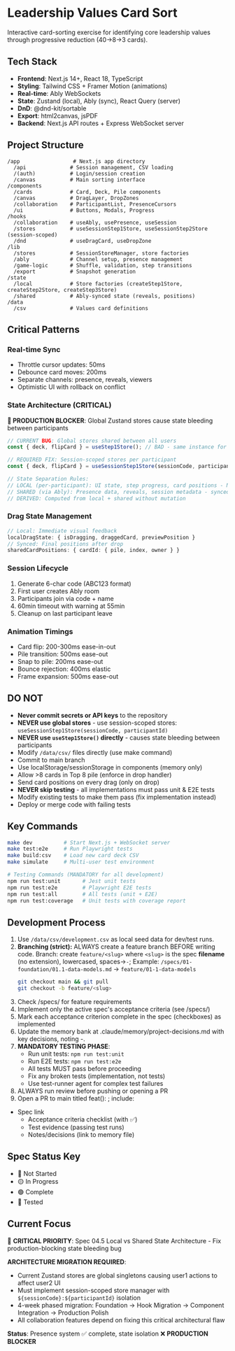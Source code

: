 # Leadership Values Card Sort

Interactive card-sorting exercise for identifying core leadership values through progressive reduction (40→8→3 cards).

## Tech Stack
- **Frontend**: Next.js 14+, React 18, TypeScript
- **Styling**: Tailwind CSS + Framer Motion (animations)
- **Real-time**: Ably WebSockets
- **State**: Zustand (local), Ably (sync), React Query (server)
- **DnD**: @dnd-kit/sortable
- **Export**: html2canvas, jsPDF
- **Backend**: Next.js API routes + Express WebSocket server

## Project Structure
```
/app                 # Next.js app directory
  /api              # Session management, CSV loading
  /(auth)           # Login/session creation
  /canvas           # Main sorting interface
/components
  /cards            # Card, Deck, Pile components  
  /canvas           # DragLayer, DropZones
  /collaboration    # ParticipantList, PresenceCursors
  /ui               # Buttons, Modals, Progress
/hooks
  /collaboration    # useAbly, usePresence, useSession
  /stores           # useSessionStep1Store, useSessionStep2Store (session-scoped)
  /dnd              # useDragCard, useDropZone
/lib
  /stores           # SessionStoreManager, store factories
  /ably             # Channel setup, presence management
  /game-logic       # Shuffle, validation, step transitions
  /export           # Snapshot generation
/state
  /local            # Store factories (createStep1Store, createStep2Store, createStep3Store)
  /shared           # Ably-synced state (reveals, positions)
/data
  /csv              # Values card definitions
```

## Critical Patterns

### Real-time Sync
- Throttle cursor updates: 50ms
- Debounce card moves: 200ms  
- Separate channels: presence, reveals, viewers
- Optimistic UI with rollback on conflict

### State Architecture (CRITICAL)
**🚨 PRODUCTION BLOCKER**: Global Zustand stores cause state bleeding between participants
```typescript
// CURRENT BUG: Global stores shared between all users
const { deck, flipCard } = useStep1Store(); // BAD - same instance for all users

// REQUIRED FIX: Session-scoped stores per participant  
const { deck, flipCard } = useSessionStep1Store(sessionCode, participantId); // GOOD

// State Separation Rules:
// LOCAL (per-participant): UI state, step progress, card positions - NEVER synced
// SHARED (via Ably): Presence data, reveals, session metadata - synced
// DERIVED: Computed from local + shared without mutation
```

### Drag State Management  
```typescript
// Local: Immediate visual feedback
localDragState: { isDragging, draggedCard, previewPosition }
// Synced: Final positions after drop
sharedCardPositions: { cardId: { pile, index, owner } }
```

### Session Lifecycle
1. Generate 6-char code (ABC123 format)
2. First user creates Ably room
3. Participants join via code + name
4. 60min timeout with warning at 55min
5. Cleanup on last participant leave

### Animation Timings
- Card flip: 200-300ms ease-in-out
- Pile transition: 500ms ease-out
- Snap to pile: 200ms ease-out
- Bounce rejection: 400ms elastic
- Frame expansion: 500ms ease-out

## DO NOT
- **Never commit secrets or API keys** to the repository
- **NEVER use global stores** - use session-scoped stores: `useSessionStep1Store(sessionCode, participantId)`
- **NEVER use `useStep1Store()` directly** - causes state bleeding between participants
- Modify `/data/csv/` files directly (use make command)
- Commit to main branch
- Use localStorage/sessionStorage in components (memory only)
- Allow >8 cards in Top 8 pile (enforce in drop handler)
- Send card positions on every drag (only on drop)
- **NEVER skip testing** - all implementations must pass unit & E2E tests
- Modify existing tests to make them pass (fix implementation instead)
- Deploy or merge code with failing tests

## Key Commands
```bash
make dev          # Start Next.js + WebSocket server
make test:e2e     # Run Playwright tests
make build:csv    # Load new card deck CSV
make simulate     # Multi-user test environment

# Testing Commands (MANDATORY for all development)
npm run test:unit       # Jest unit tests
npm run test:e2e        # Playwright E2E tests  
npm run test:all        # All tests (unit + E2E)
npm run test:coverage   # Unit tests with coverage report
```

## Development Process
1. Use `/data/csv/development.csv` as local seed data for dev/test runs.
2. **Branching (strict):** ALWAYS create a feature branch BEFORE writing code.
    Branch: create `feature/<slug>` where `<slug>` is the spec **filename** (no extension), lowercased, spaces→`-`;
    Example: `/specs/01-foundation/01.1-data-models.md` → `feature/01-1-data-models`
   ```bash
   git checkout main && git pull
   git checkout -b feature/<slug>
   ```
3. Check /specs/ for feature requirements
4. Implement only the active spec's acceptance criteria (see /specs/)
5. Mark each acceptance criterion complete in the spec (checkboxes) as implemented
6. Update the memory bank at .claude/memory/project-decisions.md with key decisions, noting <date>-<slug>.
7. **MANDATORY TESTING PHASE**:
   - Run unit tests: `npm run test:unit`
   - Run E2E tests: `npm run test:e2e`
   - All tests MUST pass before proceeding
   - Fix any broken tests (implementation, not tests)
   - Use test-runner agent for complex test failures
8. ALWAYS run review before pushing or opening a PR
9. Open a PR to main titled feat(<slug>): <short description>; include:
  - Spec link
	- Acceptance criteria checklist (with ✅)
	- Test evidence (passing test runs)
	- Notes/decisions (link to memory file)

## Spec Status Key
- 🔴 Not Started
- 🟡 In Progress  
- 🟢 Complete
- 🔵 Tested

## Current Focus  
🚨 **CRITICAL PRIORITY**: Spec 04.5 Local vs Shared State Architecture - Fix production-blocking state bleeding bug

**ARCHITECTURE MIGRATION REQUIRED**: 
- Current Zustand stores are global singletons causing user1 actions to affect user2 UI
- Must implement session-scoped store manager with `${sessionCode}:${participantId}` isolation
- 4-week phased migration: Foundation → Hook Migration → Component Integration → Production Polish
- All collaboration features depend on fixing this critical architectural flaw

**Status**: Presence system ✅ complete, state isolation ❌ **PRODUCTION BLOCKER**